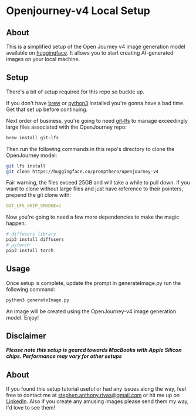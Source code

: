 # Openjourney-v4 Local Setup

## About

This is a simplified setup of the Open Journey v4 image generation model available on [huggingface](https://huggingface.co/prompthero/openjourney-v4). It allows you to start creating AI-generated images on your local machine.
## Setup

There's a bit of setup required for this repo so buckle up.

If you don't have [brew](https://brew.sh/) or [python3](https://docs.brew.sh/Homebrew-and-Python) installed you're gonna have a bad time. Get that set up before continuing.

Next order of business, you're going to need [git-lfs](https://git-lfs.com) to manage exceedingly large files associated with the OpenJourney repo:

```bash
brew install git-lfs
```

Then run the following commands in this repo's directory to clone the OpenJourney model:

```bash
git lfs install
git clone https://huggingface.co/prompthero/openjourney-v4
```

Fair warning, the files exceed 25GB and will take a while to pull down. If you want to clone without large files and just have reference to their pointers, prepend the git clone with:

```yaml
GIT_LFS_SKIP_SMUDGE=1
```

Now you're going to need a few more dependencies to make the magic happen:

```bash
# diffusers library
pip3 install diffusers
# pytorch
pip3 install torch
```

## Usage

Once setup is complete, update the prompt in generateImage.py run the following command:

```bash
python3 generateImage.py
```

An image will be created using the OpenJourney-v4 image generation model. Enjoy!

## Disclaimer

***Please note this setup is geared towards MacBooks with Apple Silicon chips. Performance may vary for other setups***

## About

If you found this setup tutorial useful or had any issues along the way, feel free to contact me at stephen.anthony.rivas@gmail.com or hit me up on [LinkedIn](https://linkedin.com/in/stephenpharmd). Also if you create any amusing images please send them my way, I'd love to see them!